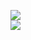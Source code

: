 [![](https://img.shields.io/badge/Made%20With-Github%20Spray-lightgrey.svg?style=for-the-badge&logo=github)](https://github.com/Annihil/github-spray#6929)  
[![](https://i.imgur.com/2DrTn0Z.gif)](https://github.com/Annihil/github-spray)
